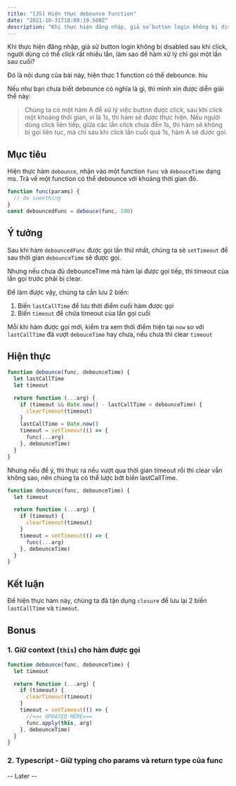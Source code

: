 ```yaml
---
title: "[JS] Hiện thực debounce function"
date: "2021-10-31T10:08:19.500Z"
description: "Khi thực hiện đăng nhập, giả sử button login không bị disabled sau khi click, người dùng có thể click rất nhiều lần, làm sao để hàm xử lý chỉ gọi một lần sau cuối?"
---
```


Khi thực hiện đăng nhập, giả sử button login không bị disabled sau khi click, người dùng có thể click rất nhiều lần, làm sao để hàm xử lý chỉ gọi một lần sau cuối?

Đó là nội dung của bài này, hiện thực 1 function có thể debounce. hiu

Nếu như bạn chưa biết debounce có nghĩa là gì, thì mình xin được diễn giải thế này:

> Chúng ta có một hàm A để xử lý việc button được click, sau khi click một khoảng thời gian, ví là 1s, thì hàm sẽ được thực hiện. Nếu người dùng click liên tiếp, giữa các lần click chưa đến 1s, thì hàm sẽ không bị gọi liên tục, mà chỉ sau khi click lần cuối quá 1s, hàm A sẽ được gọi.

## Mục tiêu

Hiện thực hàm `debounce`, nhận vào một function `func` và `debouceTime` dạng ms. Trả về một function có thể debounce với khoảng thời gian đó.

```js
function func(params) {
  // do something
}
const debouncedFunc = debouce(func, 200)
```

## Ý tưởng

Sau khi hàm `debouncedFunc` được gọi lần thứ nhất, chúng ta sẽ `setTimeout` để sau thời gian `debounceTime` sẽ được gọi.

Nhưng nếu chưa đủ debounceTime mà hàm lại được gọi tiếp, thì timeout của lần gọi trước phải bị clear.

Để làm được vậy, chúng ta cần lưu 2 biến:

1. Biến `lastCallTime` để lưu thời điểm cuối hàm được gọi
2. Biến `timeout` để chứa timeout của lần gọi cuối

Mỗi khi hàm được gọi mới, kiểm tra xem thời điểm hiện tại `now` so với `lastCallTime` đã vượt `debouceTime` hay chưa, nếu chưa thì clear `timeout`

## Hiện thực

```js
function debounce(func, debounceTime) {
  let lastCallTime
  let timeout

  return function (...arg) {
    if (timeout && Date.now() - lastCallTime < debounceTime) {
      clearTimeout(timeout)
    }
    lastCallTime = Date.now()
    timeout = setTimeout(() => {
      func(...arg)
    }, debounceTime)
  }
}
```

Nhưng nếu để ý, thì thực ra nếu vượt qua thời gian timeout rồi thì clear vẫn không sao, nên chúng ta có thể lược bớt biến lastCallTime.

```js
function debounce(func, debounceTime) {
  let timeout

  return function (...arg) {
    if (timeout) {
      clearTimeout(timeout)
    }
    timeout = setTimeout(() => {
      func(...arg)
    }, debounceTime)
  }
}
```

## Kết luận

Để hiện thực hàm này, chúng ta đã tận dụng `closure` để lưu lại 2 biến `lastCallTime` và `timeout`.

## Bonus

### 1. Giữ context (`this`) cho hàm được gọi

```js
function debounce(func, debounceTime) {
  let timeout

  return function (...arg) {
    if (timeout) {
      clearTimeout(timeout)
    }
    timeout = setTimeout(() => {
      //=== UPDATED HERE===
      func.apply(this, arg)
    }, debounceTime)
  }
}
```

### 2. Typescript - Giữ typing cho params và return type của func

-- Later --
